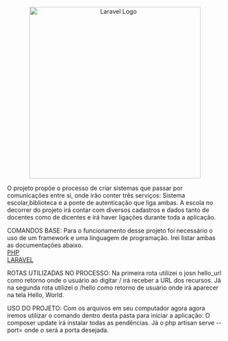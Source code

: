 
<p align="center"><a href="https://laravel.com" target="_blank"><img src="https://raw.githubusercontent.com/laravel/art/master/logo-lockup/5%20SVG/2%20CMYK/1%20Full%20Color/laravel-logolockup-cmyk-red.svg" width="400" alt="Laravel Logo"></a></p>

O projeto propõe o processo de criar sistemas que passar por comunicações entre si, onde irão conter três serviços:
Sistema escolar,biblioteca e a ponte de autenticação que liga ambas. A escola no decorrer do projeto irá contar com diversos cadastros e dados tanto de docentes como de dicentes e irá haver ligações durante toda a aplicação. 

COMANDOS BASE: 
Para o funcionamento desse projeto foi necessário o uso de um framework e uma linguagem de programação. Irei listar ambas as documentações abaixo.
<br>
<a href=https://www.php.net> PHP </a>
<br>
<a href=https://laravel.com/docs/10.x> LARAVEL</a>

ROTAS UTILIZADAS NO PROCESSO:
Na primeira rota utilizei o josn hello_url como retorno onde o usuário ao digitar / irá receber a  URL dos recursos.
Já na segunda rota utilizei o /hello como retorno de usuário onde irá aparecer na tela Hello, World.


USO DO PROJETO:
Com os arquivos em seu computador agora agora iremos utilizar o comando dentro desta pasta para iniciar a aplicação: 
O composer update irá instalar todas as pendências.
Já o php artisan serve --port=<port> onde o <port> será a porta desejada.


